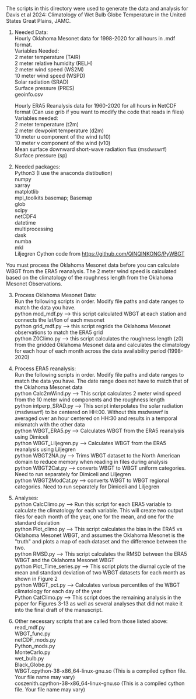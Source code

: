 The scripts in this directory were used to generate the data and analysis for Davis et al 2024: Climatology of Wet Bulb Globe Temperature in the United States Great Plains, JAMC.

1) Needed Data: <br>
    Hourly Oklahoma Mesonet data for 1998-2020 for all hours in .mdf format. <br>
        Variables Needed: <br>
        2 meter temperature (TAIR) <br>
        2 meter relative humidity (RELH) <br>
        2 meter wind speed (WS2M) <br>
        10 meter wind speed (WSPD) <br>
        Solar radiation (SRAD) <br>
        Surface pressure (PRES) <br>
        geoinfo.csv <br>

    Hourly ERA5 Reanalysis data for 1960-2020 for all hours in NetCDF format (Can use grib if you want to modify the code that reads in files) <br>
        Variables needed: <br>
        2 meter temperature (t2m) <br>
        2 meter dewpoint temperature (d2m) <br>
        10 meter u component of the wind (u10) <br>
        10 meter v component of the wind (v10) <br>
        Mean surface downward short-wave radiation flux (msdwswrf) <br>
        Surface pressure (sp) <br>

2) Needed packages: <br>
    Python3 (I use the anaconda distibution) <br>
        numpy <br>
        xarray <br>
        matplotlib <br>
        mpl_toolkits.basemap; Basemap <br>
        glob <br>
        scipy <br>
        netCDF4 <br>
        datetime <br>
        multiprocessing <br>
        dask <br>
        numba <br>
        mkl <br>
Liljegren Cython code from https://github.com/QINQINKONG/PyWBGT

You must process the Oklahoma Mesonet data before you can calculate WBGT from the ERA5 reanalysis. The 2 meter wind speed is calculated based on the climatology of the roughness length from the Oklahoma Mesonet Observations. <br>

3) Process Oklahoma Mesonet Data: <br>
Run the following scripts in order. Modify file paths and date ranges to match the data you have. <br>
python mod_mdf.py --> this script calculated WBGT at each station and connects the lat/lon of each mesonet <br>
python grid_mdf.py --> this script regrids the Oklahoma Mesonet observations to match the ERA5 grid <br>
python Z0Climo.py --> this script calculates the roughness length (z0) from the gridded Oklahoma Mesonet data and calculates the climatology for each hour of each month across the data availability period (1998-2020) <br>

4) Process ERA5 reanalysis: <br>
Run the following scripts in order. Modify file paths and date ranges to match the data you have. The date range does not have to match that of the Oklahoma Mesonet data <br>
python Calc2mWind.py --> This script calculates 2 meter wind speed from the 10 meter wind components and the roughness length <br>
python intperp_SRAD.py --> This script interpolates the solar radiation (msdwswrf) to be centered on HH:00. Without this msdwswrf is averaged over an hour centered on HH:30 and results in a temporal mismatch with the other data <br>
python WBGT_ERA5.py --> Calculates WBGT from the ERA5 reanalysis using Dimiceli<br>
python WBGT_Liljegren.py --> Calculates WBGT from the ERA5 reanalysis using Liljegren <br>
python WBGT2NA.py --> Trims WBGT dataset to the North American domain to reduce memory when reading in files during analysis <br>
python WBGT2Cat.py --> converts WBGT to WBGT uniform categories. Need to run separately for Dimiceli and Liljegren<br>
python WBGT2ModCat.py --> converts WBGT to WBGT regional categories. Need to run separately for Dimiceli and Liljegren<br>

5) Analyses:<br>
python CalcClimo.py --> Run this script for each ERA5 variable to calculate the climatology for each variable. This will create two output files for each month of the year, one for the mean, and one for the standard deviation<br>
python Plot_climo.py --> This script calculates the bias in the ERA5 vs Oklahoma Mesonet WBGT, and assumes the Oklahoma Mesonet is the "truth" and plots a map of each dataset and the difference between the two.<br>
python RMSD.py --> This script calculates the RMSD between the ERA5 WBGT and the Oklahoma Mesonet WBGT<br>
python Plot_Time_series.py --> This script plots the diurnal cycle of the mean and standard deviation of two WBGT datasets for each month as shown in Figure 2<br>
python WBGT_pct.py --> Calculates various percentiles of the WBGT climatology for each day of the year<br>
Python CatClimo.py --> This script does the remaining analysis in the paper for Figures 3-13 as well as several analyses that did not make it into the final draft of the manuscript.<br>

6) Other necessary scripts that are called from those listed above: <br>
read_mdf.py<br>
WBGT_func.py<br>
netCDF_mods.py<br>
Python_mods.py<br>
MonteCarlo.py<br>
wet_bulb.py<br>
Black_Globe.py<br>
WBGT.cpython-38-x86_64-linux-gnu.so (This is a compiled cython file. Your file name may vary)<br>
coszenith.cpython-38-x86_64-linux-gnu.so (This is a compiled cython file. Your file name may vary)<br>

